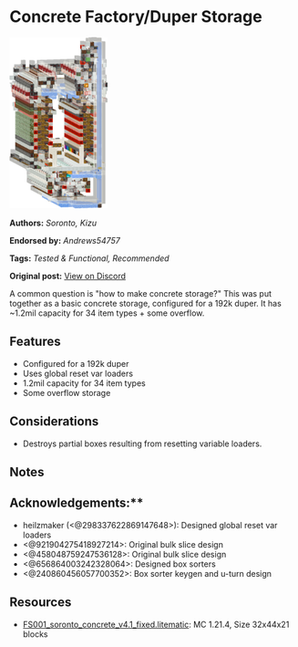 # Concrete Factory/Duper Storage
<img alt="area_render_13_.png" src="images/area_render_13_.png?raw=1" height="300px">

**Authors:** *Soronto, Kizu*

**Endorsed by:** *Andrews54757*

**Tags:** *Tested & Functional, Recommended*

**Original post:** [View on Discord](https://discord.com/channels/1375556143186837695/1390478055163822130)

A common question is "how to make concrete storage?" This was put together as a basic concrete storage, configured for a 192k duper. It has ~1.2mil capacity for 34 item types + some overflow.
## Features
- Configured for a 192k duper
- Uses global reset var loaders
- 1.2mil capacity for 34 item types
- Some overflow storage
## Considerations
- Destroys partial boxes resulting from resetting variable loaders.
## Notes

## Acknowledgements:**
- heilzmaker (<@298337622869147648>): Designed global reset var loaders
- <@921904275418927214>: Original bulk slice design
- <@458048759247536128>: Original bulk slice design
- <@656864003242328064>: Designed box sorters
- <@240860456057700352>: Box sorter keygen and u-turn design

## Resources
- [FS001_soronto_concrete_v4.1_fixed.litematic](attachments/FS001_soronto_concrete_v4.1_fixed.litematic): MC 1.21.4, Size 32x44x21 blocks
